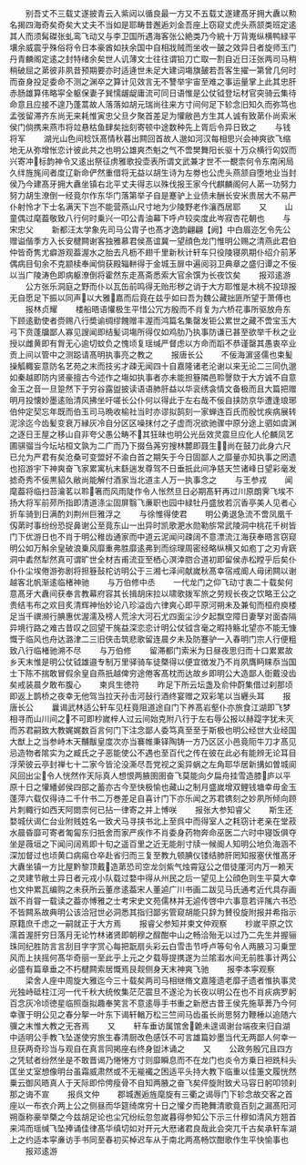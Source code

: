 <!-- { "loadSidebar": true } -->
　　别吾丈不三载丈遂披青云入紫闼以循良最一方又不五载丈遂建髙牙拥大纛以勲名揭四海奇矣奇矣大丈夫不当如是耶畴昔邂逅刘金吾座上窃窥丈虎头燕颔类班定逺其人而须髯磔张虬鸾飞动又与李卫国所遇海客张公絶类乃今綂十万背嵬纵横鸭緑平壤余威震乎殊俗将令日本豪酋如扶余国中自相戕贼而坐收一皷之效异日者旋师玉门丹青麟阁定逺之封特绪余矣世人讥薄文士往往谓铅刀亡取一割自近日汪张两司马稍稍破屈之苐彼非夙昔预期要亦时适逄世未足大建词塲旗皷若吾客生擢一第曾几何时而奋身投足委命不测之渊卒之算计见效言无不讐举宇宙至难之事运量掌上此其忠肝赤肠雄算伟略寜全躯保妻子巽懦龌龊庸流可同日语惟是公仗钺登坛材官突骑云集待命意且应接不遑乃蓬蒿故人落落如胡元瑞尚往来方寸间何足下轸念旧知久而弥笃也孟弢留滞齐东尚无来耗惟寅忠父旦夕聚首差足为懽敝邑方生其人诚有致苐仆尚索米侯门倘携来燕市将竝悬枯鱼肆矣拙刻寄顿中途数种先上胥后令异日致之
　　与钱将军
　　湖光山色间稔饫髙情秋暮出闗回首故人邈如河汉每相思兴会神爽欲飞缩地无从弥增怅恋计彼此共之也明公雄爽杰魁之气不啻樊舞阳长驱十万众横行匃奴而兴寄冲标韵神令又逺出祭征虏雅歌投壶表所谓文武兼才世不一覩柰何令东南闲局久绊旌旄间者度辽新命俨然重借将无益以胡生诗为左劵也公虎头燕颔自堕地业当封侯乃今建髙牙拥大纛坐镇右北平丈夫得志以殊伐报王家今代麒麟阁何人苐一功努力努力胡生潦倒一经竟尔作东华门落第举子自是蹇驴上业债未酬长安米贵居大不易严仆射怜才下士名满天下岂不能营燕山尺寸地为少陵野老作瀼西居耶
　　又
　　山童偶过麾葢敬致八行何时乗兴一叩公青油幕下呼卢较奕度此岑寂杏花朝也
　　与宋忠父
　　新都汪太学象先司马公胄子也髙才逸韵翩翩【阙】中白眉迩乞令先公赠谥偕季方入长安楗闗谢客独雅慕君侯髙谊冀一望顔色龙门惟明公赐之清燕此君伯仲皆奇隽尤癖游观葢渥水之胎去凡枥不翅千里新秋计轩车只役陵寝夙期仆绍介前茅偶病目旬余不克颛椟奉闻倘获殿辎軿得于金城玉扉中遍阅羽卫典章之盛归谭之不佞以当广陵涛色即病躯潦倒将霍然东走髙斋悉索大官余馔为长夜饮矣
　　报邓逺游
　　公方张乐洞庭之野而仆以瓦缶前鸣得无贻形秽之诮于大方耶惟是木桃不投琼报无自愿足下振以同声以大雅嘉而后竟在兹乎如曰吾为魏公藏拙匪所望于萧傅也
　　报林贞耀
　　楼船晤语懽极生平惜公冗方殷而不肖复为六桥花事所驱放舟东下顾逺勤使者赍赐八行奬谕绸缪餽赠丰渥而鸿篇名集罄发钜公累世之藏不啻宝玉大弓下贲蓬牖鄙人寡见謏闻即结髪词塲所得仅如鸡肋乃执事防谦已甚至欲举千秋之业授以雌黄即有胷无心逾切蚊负之愧顷复瑶缄严督虑以方命而蹈不恭谨罄其愚衷卒业贡上间以管中之测跽请髙明执事亮之教之
　　报唐长公
　　不佞海濵竖儒也束髪操觚輙妄意防名艺苑之末而技劣才疎无闻四十自嘉隆诸老沦谢以来无论二三同仇邈如秦越即防内贤豪擅古今述作之塲如执事者亦未能担簦隣邑聆謦欬于大方诚不自意金玉之音一旦跫然下于穷谷露盥披读语语肺肝益以华衮绣衾情文备极而且大篇把赠明月投懐妙墨逺贻清风拂坐吁嗟长公仆何以得此于左右哉不佞自挟防京华遭逢琅琊伯仲定契忘年既而伯玉司马晩收榆社当时亦谬拟鹄刻一家蝉连百氏而殷忧疾病展转泥涂迄今齿髪变衰万縁灰冷自分区区噪抹付之子虚而况欲驰骤中原分途上驷如虞渊之逐日王屋之移山自非夸父愚公畴不其狂昧也明公光岳效灵震旦应化人伦麟凤艺圃骐骝当今坛坫桓文孰为二广而乃下掇刍荛穷搜林麓即聂生尚在鼓刀此身六尺已允为严君有矣沧桑可变盟好不渝白首之期矢于今日固鄙人之靡量亦知执事之罔遗也招游宇下神爽奋飞家累寓杭末繇遄发尊驾不日垂扺此间净慈天竺诸峰日望彩毫发摅奇秀不佞黒貂久敝尚能解付酒家当北道主人万一执事念之
　　与王参戎
　　闻麾葢将临扫苔瀹茗以聆箸而风雨陡作令人怅然旦日必期髙轩再过川原朗霁飞埃不扬大将军前茒所指即清道涤尘固屏翳飞亷职也园中緑牡丹盛放若沉香亭美人见者心折车骑到日满酌刘荆州巨雅浮之
　　与徐惟得使君
　　明公勇退急流不啻凤凰千仭苐时事纷纷恐捉鼻谢公至竟东山一出异时凯歌淝水勋勒旂常武陵洞中桃花千树皆门下优游日也不肖于明公稚齿通家而中道云泥闻问疎阔不意漂流江海获奉晤言窃窥明公如万斛余皇破浪乗风靡重弗胜靡逺弗到而综理周密经略纵横又如庖丁之刃肻窽洞中砉然犁然真可谓旷世全材吉甫流亚至栖心溟涬脗合道初即留侯赤松瞠乎后矣仆仆仆尘埃倦游弥剧将担簦鼔柁访明公于三湘七泽间献嵗秋髙幸宿戒阍人毋闭闗以谢越客北帆渐逺临楮神驰
　　与万伯修中丞
　　一代龙门之仰飞动寸衷二十载矣何意髙牙大纛间获奉言教幕府容其长揖胡床拉以啸歌拨军旅之劳规长夜之饮略王公之贵结韦布之欢目炙清辉神怡妙论八珍溢齿六律爽心即平原河朔未及兼旬而桓府庾楼足当千禩濒行腆惠优渥濡及榜人荒涂大河石尤四面尘沙夕起飘空障日妻孥对面杳隔异境行路之难古昔叹之回望干旄益深恋恋计明公仗钺含毫之暇持觞北望亦不能无慷慨于临风也舟达潞津二三旧侠击筑悲歌留连晨夕未及防蹇驴一入春明门宗人行便粗致八行临楮驰溯不尽
　　与万伯修
　　留滞都门索米为日昼夜思归而十口累累故乡天末惟是明公仗钺雄邉专制万里驿骑车徒槩得以便宜徴发乃不肖夙膺眄睐忝当国士下陈不揣敢冒假余皇自燕扺越俾穷途倦客髙枕而达故乡即明公大造鄙人衘戴没齿矣戒装晨夕敢布腹心
　　柬呉生徳符
　　昨足下所云坛盏及俞仲蔚集借过刹那顷即返上鹊桥之夜幸无他驾当拉天孙击河鼔行酒终宴赠之双彩笔以当纒头耳
　　报唐长公
　　曩谒武林适公轩车见枉竟阻道途自门下养髙岩壑仆亦旅食江湖即飞梦相寻而山川间之不可即杪嵗梓人过云间始克附八行于左右辱公报以赫踶字犹未灭而苏君嗣致大教娓娓数百言何门下注念鄙人委笃真至至于斯极也明公经世大业经国大猷上之当参峙木天黼黻皇度次亦当褰帷秉铎陶铸一方乃区区小邑竟阨牛刀才髙见忌造物者隂实为之臧氏之子恶能使公不遇也至百代之传在彼在此必有能辨无论耳目浮荣彼云亭封禅七十二家今皆沦没澌尽吾党视之奚异蜗之左角耶华居新搆如曽城阆风回出尘令人恍然作天际真人想恨两腋圉圉奋飞莫能向夕扁舟挂雪造膝庐以平原十日之懽繙邺侯四部之蓄亦古今至快极愉也藏山之制月盛嵗增双鲤钱塘幸毋金玉蓬萍六载仅得诗二千什书二万巻差足自喜计门下亦乐闻之苏君镌刻之妙夙所倾向顾片刺輙行如西天阿閦柰何已拈一律寄之并上愽咲
　　报张大参知睿父
　　斯生还婺城伏谒仁台业附贱姓名一致犬马寻挟书北上至呉中而得室人之耗窃计老亲在堂菽水晨昏靡可寄者匍匐东归扺舍而家严疾作不肖委身药物奔命巫医二六时中寝饭俱夺坐是薇垣之下闻问阔焉即十旬之遥百里之近无能削寸牍一候阍人知明公地负海涵不深加督过也顷黄口病痬仓卒赴省归而三复至教九顿腆仪镂结肺肝罔知报塞伏惟髙牙大纛坐镇一方比屋黔黎顶戴造苐恐司空龙剑紫气烛霄寇公之借徒厪河内万一赖天之灵建节敝土异日者元戎小队载过婺中得从州民之后一望见上公顔色则生平莫大幸也文仲累瓦编购之未获所云董彦逺葢宋人董逌广川书画二跋见马氏通考近代具存画跋不肖甞一载读之葢亦愽雅之士考宋史文苑儒林并无逌传啓中六事意若评隲六书恐不皆闗系故典明公该洽冠世必洞悉其指归鄙劣管窥胡能只辞为賛役旋附报并希指示原籍庶千虑之一嗣就正于大方焉
　　报睿父参知并柬文仲观察
　　杪嵗平原之饮濡首渥肝穷日落月无论竹林诸贤即朝穆之酲酣中山之畅洽殆无以过乃二先生并握骊珠同纪胜防言言刮目字字赏心每把翫扇头彩云白雪击节呼卢等句令人两腋习习乗罡风而上扶摇何髙华奇丽一至此乎上元之夕载辱提携遂为兰隂瀫水间无前胜事计两公必盛有篇章垂之不朽楗闗索居慨焉艮觌侧身天末神爽飞驰
　　报李本寜观察
　　梁舍人座中周旋大雅迄今三十载矣两司马相继脩文嘉隆遗老靡孑遗者惟执事灵光独峙砥柱江河一代千秋大统攸集茫茫震旦不遂沦为长夜以明公在也不肖疢病罗躬百念灰冷顷徳星临照亟拟趣奉笑言不意逺辱手书重之新厯古昔王侯先施草莾乃今何幸骤于明公见之春分挐一叶东下谒轩輶万松三竺间马齿虽长尚思努力鞭棰以追随六骥之末惟大教之无吝焉
　　又
　　轩车垂访属馆舍臲未遑谒谢台端夜来归自湖中适明公手教飞坠遂使穷旅生春清厨改色感饫不可言雄篇妙墨当代无两鄙人何幸一旦获两奇珍当与观自在真言同掲座右终身盥沐诵之
　　又
　　公政务殷冗且四方之凭轼者纷然坐是不敢晋谒乃惓惓方寸则靡瞬息而不在龙门也炎令方乗日袒跣科头匡坐丈室想像明台虽霜威肃然或不无褦襶之困适平头持大教下临重以佳箑文履恍然乗云御风晤真人于天际即伶俜瘦骨不自知两腋之奋飞矣伻旋附致犬马容日躬叩领刹那之诲不宣
　　报呉文仲
　　郡城邂逅旌麾旋有三衢之谒辱门下轸念故交客之首座以一布衣介两上公之侧昼而华筵绮席穷十日之懽夕而艳舞清歌竟百刻之漏髙阳河朔亟称豪举槩之今兹胡足论也尘冗纷纭忽忽嵗暮得参知公下示三什穆如清风方翘首来鸿而瑶缄飞坠捧诵佳律髙华缜切如对开元大厯诸君良哉此会突兀千古矣承轩车湖上之约适本寜亷访手书同至春初买棹迟车从于南北两髙畅饮酣歌作生平快愉事也
　　报邓逺游
